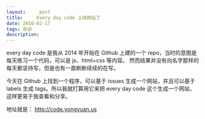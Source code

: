```yaml
---
layout:     post
title:     Every day code 上线网站了
date: 2016-02-17
tags: 杂谈
description: 
---
```

every day code 是我从 2014 年开始在 Github 上建的一个 repo，当时的意图是每天练习一个代码，可以是 js、html+css 等内容。
然而结果并没有向名字那样的每天都坚持写，但是也有一直断断续续的在写。

今天在 Github 上找到一个程序，可以基于 issues 生成一个网站，并且可以基于 labels 生成 tags。所以我就打算用它来把 every day code 这个生成一个网站，这样更易于我查看和分享。

地址就是： http://code.yongyuan.us




